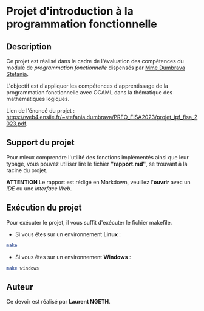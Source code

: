 # Projet d'introduction à la programmation fonctionnelle

## Description

Ce projet est réalisé dans le cadre de l'évaluation des compétences du module de *programmation fonctionnelle* dispensés par <u>Mme Dumbrava Stefania</u>.  
  
L'objectif est d'appliquer les compétences d'apprentissage de la programmation fonctionnelle avec OCAML dans la thématique des mathématiques logiques.  

Lien de l'énoncé du projet : https://web4.ensiie.fr/~stefania.dumbrava/PRFO_FISA2023/projet_ipf_fisa_2023.pdf.

## Support du projet

Pour mieux comprendre l'utilité des fonctions implémentés ainsi que leur typage, vous pouvez utiliser lire le fichier **"rapport.md"**, se trouvant à la racine du projet.  
  
**ATTENTION** Le rapport est rédigé en Markdown, veuillez l'**ouvrir** avec un *IDE* ou une *interface Web*.

## Exécution du projet

Pour exécuter le projet, il vous suffit d'exécuter le fichier makefile.  

- Si vous êtes sur un environnement **Linux** :

```sh
make
```
- Si vous êtes sur un environnement **Windows** :

```sh
make windows
```

## Auteur

Ce devoir est réalisé par **Laurent NGETH**.  
